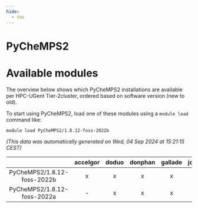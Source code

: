 ```yaml
---
hide:
  - toc
---
```


PyCheMPS2
=========

# Available modules


The overview below shows which PyCheMPS2 installations are available per HPC-UGent Tier-2cluster, ordered based on software version (new to old).

To start using PyCheMPS2, load one of these modules using a `module load` command like:

```shell
module load PyCheMPS2/1.8.12-foss-2022b
```

*(This data was automatically generated on Wed, 04 Sep 2024 at 15:21:15 CEST)*  

| |accelgor|doduo|donphan|gallade|joltik|shinx|skitty|
| :---: | :---: | :---: | :---: | :---: | :---: | :---: | :---: |
|PyCheMPS2/1.8.12-foss-2022b|x|x|x|x|x|-|x|
|PyCheMPS2/1.8.12-foss-2022a|-|x|x|x|x|-|x|
